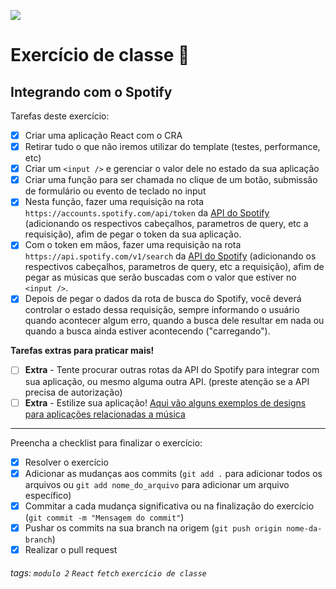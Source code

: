 ![](https://i.imgur.com/xG74tOh.png)

# Exercício de classe 🏫

## Integrando com o Spotify

Tarefas deste exercício:

- [X] Criar uma aplicação React com o CRA
- [X] Retirar tudo o que não iremos utilizar do template (testes, performance, etc)
- [X] Criar um `<input />` e gerenciar o valor dele no estado da sua aplicação
- [X] Criar uma função para ser chamada no clique de um botão, submissão de formulário ou evento de teclado no input
- [X] Nesta função, fazer uma requisição na rota `https://accounts.spotify.com/api/token` da [API do Spotify](https://developer.spotify.com/documentation/general/guides/authorization-guide/#client-credentials-flow) (adicionando os respectivos cabeçalhos, parametros de query, etc a requisição), afim de pegar o token da sua aplicação.
- [X] Com o token em mãos, fazer uma requisição na rota `https://api.spotify.com/v1/search` da [API do Spotify](https://developer.spotify.com/documentation/web-api/reference/#category-search) (adicionando os respectivos cabeçalhos, parametros de query, etc a requisição), afim de pegar as músicas que serão buscadas com o valor que estiver no `<input />`.
- [X] Depois de pegar o dados da rota de busca do Spotify, você deverá controlar o estado dessa requisição, sempre informando o usuário quando acontecer algum erro, quando a busca dele resultar em nada ou quando a busca ainda estiver acontecendo ("carregando").

**Tarefas extras para praticar mais!**
- [ ] **Extra** - Tente procurar outras rotas da API do Spotify para integrar com sua aplicação, ou mesmo alguma outra API. (preste atenção se a API precisa de autorização)
- [ ] **Extra** - Estilize sua aplicação! [Aqui vão alguns exemplos de designs para aplicações relacionadas a música](https://dribbble.com/search/music)

---

Preencha a checklist para finalizar o exercício:

- [X] Resolver o exercício
- [X] Adicionar as mudanças aos commits (`git add .` para adicionar todos os arquivos ou `git add nome_do_arquivo` para adicionar um arquivo específico)
- [X] Commitar a cada mudança significativa ou na finalização do exercício (`git commit -m "Mensagem do commit"`)
- [X] Pushar os commits na sua branch na origem (`git push origin nome-da-branch`)
- [X] Realizar o pull request

###### tags: `modulo 2` `React` `fetch` `exercício de classe` 
